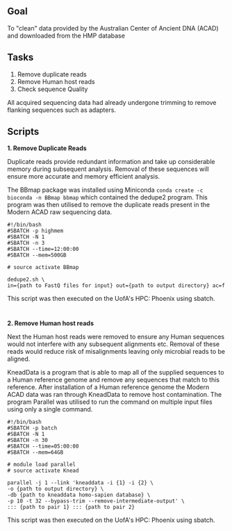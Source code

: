 ## Goal
To "clean" data provided by the Australian Center of Ancient DNA (ACAD) and downloaded from the HMP database

## Tasks
 1. Remove duplicate reads
 2. Remove Human host reads
 3. Check sequence Quality

All acquired sequencing data had already undergone trimming to remove flanking sequences such as adapters.

## Scripts
**1. Remove Duplicate Reads**

Duplicate reads provide redundant information and take up considerable memory during subsequent analysis. Removal of these sequences will ensure more accurate and memory efficient analysis.

The BBmap package was installed using Miniconda
 `conda create -c bioconda -n BBmap bbmap`
 which contained the dedupe2 program. This program was then utilised to remove the duplicate reads present in the Modern ACAD raw sequencing data.
 
    #!/bin/bash
    #SBATCH -p highmem
    #SBATCH -N 1
    #SBATCH -n 3
    #SBATCH --time=12:00:00
    #SBATCH --mem=500GB
    
    # source activate BBmap
    
    dedupe2.sh \
    in={path to FastQ files for input} out={path to output directory} ac=f
   
   This script was then executed on the UofA's HPC: Phoenix using sbatch.
   #
   **2. Remove Human host reads**

Next the Human host reads were removed to ensure any Human sequences would not interfere with any subsequent alignments etc. Removal of these reads would reduce risk of misalignments leaving only microbial reads to be aligned.

KneadData is a program that is able to map all of the supplied sequences to a Human reference genome and remove any sequences that match to this reference. After installation of a Human reference genome the Modern ACAD data was ran through KneadData to remove host contamination. The program Parallel was utilised to run the command on multiple input files using only a single command.

    #!/bin/bash
    #SBATCH -p batch
    #SBATCH -N 1
    #SBATCH -n 30
    #SBATCH --time=05:00:00
    #SBATCH --mem=64GB
   
    # module load parallel
    # source activate Knead
    
    parallel -j 1 --link 'kneaddata -i {1} -i {2} \
    -o {path to output directory} \
    -db {path to kneaddata homo-sapien database} \
    -p 10 -t 32 --bypass-trim --remove-intermediate-output' \
    ::: {path to pair 1} ::: {path to pair 2}
This script was then executed on the UofA's HPC: Phoenix using sbatch.
#
